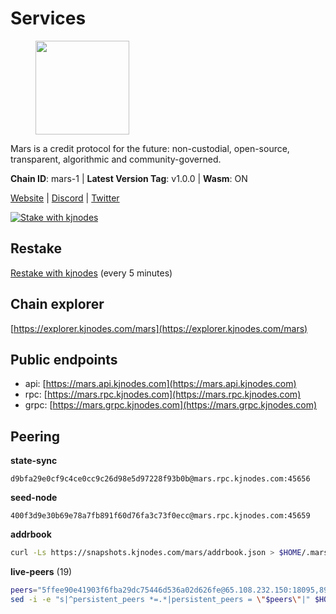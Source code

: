# Services

<figure><img src="https://raw.githubusercontent.com/kj89/testnet_manuals/main/pingpub/logos/mars.png" width="150" alt=""><figcaption></figcaption></figure>

Mars is a credit protocol for the future: non-custodial,  open-source, transparent, algorithmic and community-governed.

**Chain ID**: mars-1 | **Latest Version Tag**: v1.0.0 | **Wasm**: ON

[Website](https://marsprotocol.io) | [Discord](https://discord.gg/marsprotocol) | [Twitter](https://twitter.com/mars_protocol)

[![Stake with kjnodes](https://i.ibb.co/cr44Q8j/button-stake-with-kjnodes.png)](https://restake.app/mars/marsvaloper1p9t4gr40rnpdwqacxgcqp7ffrfw908nu020g4n)

## Restake

[Restake with kjnodes](https://restake.app/mars/marsvaloper1p9t4gr40rnpdwqacxgcqp7ffrfw908nu020g4n) (every 5 minutes)
## Chain explorer
[https://explorer.kjnodes.com/mars](https://explorer.kjnodes.com/mars)

## Public endpoints

* api: [https://mars.api.kjnodes.com](https://mars.api.kjnodes.com)
* rpc: [https://mars.rpc.kjnodes.com](https://mars.rpc.kjnodes.com)
* grpc: [https://mars.grpc.kjnodes.com](https://mars.grpc.kjnodes.com)

## Peering

**state-sync**

```text
d9bfa29e0cf9c4ce0cc9c26d98e5d97228f93b0b@mars.rpc.kjnodes.com:45656
```

**seed-node**

```text
400f3d9e30b69e78a7fb891f60d76fa3c73f0ecc@mars.rpc.kjnodes.com:45659
```

**addrbook**
```bash
curl -Ls https://snapshots.kjnodes.com/mars/addrbook.json > $HOME/.mars/config/addrbook.json
```

**live-peers** (19)
```bash
peers="5ffee90e41903f6fba29dc75446d536a02d626fe@65.108.232.150:18095,89757803f40da51678451735445ad40d5b15e059@169.155.44.75:26656,ef7c6b0f2ddfcef34a7f36681eaa8159be83b71f@178.128.28.236:26656,a57468bf54407d75dee78b0cb6612805c4ac83e1@45.85.147.42:13656,c46be592341987eae20ac681cb08d2abcc02ab9a@137.74.4.20:2000,d2a2c21754be65ad4a4f1de1f6163f681a6e8af8@192.99.44.79:18556,d9bfa29e0cf9c4ce0cc9c26d98e5d97228f93b0b@65.109.88.38:45656,969af6a39a0f7e8a17b92d90888360ad92248626@65.108.132.107:2000,c0e6bf4193accabc14171ce163e704dcec5ea5df@51.91.215.170:36095,141f6066694776b73ec6fc34356fe842ecf03898@46.38.243.16:45656,3e1d0c796a49b1315d95d336715fe0cad0470f40@195.189.96.106:42656,1193253f91a64aa3980df627d20f620c4cbb5ec5@34.83.213.40:26656,9e7f28b8c0ac9d8d17bb17a390421d540a29eb3f@154.26.158.158:18556,530b1964bc17bca6457311f1c2d5a2f3d25b297a@51.81.155.97:18556,c5bbf2507356483b05ad7feb8d42ff96c7bc5f03@80.64.208.174:26656,38edf28452ebc41f661d91b6613563c864f4c72e@35.228.114.46:26656,e1b058e5cfa2b836ddaa496b10911da62dcf182e@65.21.136.170:55656,be7d56127ef887d095b2f55f09be5fee1969d922@146.59.52.48:18095,b88814bddfccd85289d7201bfd6fc6c4b3342ab2@178.162.165.193:36095"
sed -i -e "s|^persistent_peers *=.*|persistent_peers = \"$peers\"|" $HOME/.mars/config/config.toml
```
